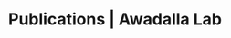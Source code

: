 ---
title: Publications | Awadalla Lab
permalink: /publications/
published: false
isPublic_b: true

publicationType_txt: journal
title_txt: "Rare allelic forms of PRDM9 associated with childhood leukemogenesis."
pmid_tl: 23222848
publishDate_tdt: "2013-03-01T07:23:33.000Z"
journalTitle_txt: "Genome research"
volume_tpl: 23
issue_tpl: 3
doi_txt: "10.1101/gr.144188.112"
authors_list: 
  - author_txt: "Hussin J"
  - author_txt: "Sinnett D"
  - author_txt: "Casals F"
  - author_txt: "Idaghdour Y"
  - author_txt: "Bruat V"
  - author_txt: "Saillour V"
  - author_txt: "Healy J"
  - author_txt: "Grenier JC"
  - author_txt: "de Malliard T"
  - author_txt: "Busche S"
  - author_txt: "Spinella JF"
  - author_txt: "Larivière M"
  - author_txt: "Gibson G"
  - author_txt: "Andersson A"
  - author_txt: "Holmfeldt L"
  - author_txt: "Ma J"
  - author_txt: "Wei L"
  - author_txt: "Zhang J"
  - author_txt: "Andelfinger G"
  - author_txt: "Downing JR"
  - author_txt: "Mullighan CG"
  - author_txt: "Awadalla P"
---